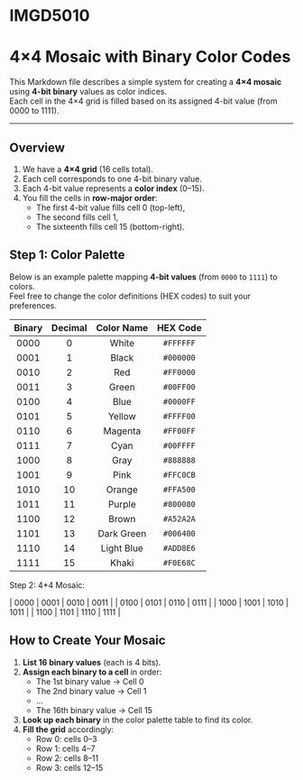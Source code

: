 # IMGD5010
# 4×4 Mosaic with Binary Color Codes

This Markdown file describes a simple system for creating a **4×4 mosaic** using **4-bit binary** values as color indices.  
Each cell in the 4×4 grid is filled based on its assigned 4-bit value (from 0000 to 1111).

---

## Overview

1. We have a **4×4 grid** (16 cells total).
2. Each cell corresponds to one 4-bit binary value.
3. Each 4-bit value represents a **color index** (0–15).
4. You fill the cells in **row-major order**:
   - The first 4-bit value fills cell 0 (top-left),
   - The second fills cell 1,
   - The sixteenth fills cell 15 (bottom-right).

## Step 1: Color Palette

Below is an example palette mapping **4-bit values** (from `0000` to `1111`) to colors.  
Feel free to change the color definitions (HEX codes) to suit your preferences.

| Binary | Decimal | Color Name     | HEX Code   |
|:------:|:-------:|:--------------:|:----------:|
| 0000   | 0       | White          | `#FFFFFF`  |
| 0001   | 1       | Black          | `#000000`  |
| 0010   | 2       | Red            | `#FF0000`  |
| 0011   | 3       | Green          | `#00FF00`  |
| 0100   | 4       | Blue           | `#0000FF`  |
| 0101   | 5       | Yellow         | `#FFFF00`  |
| 0110   | 6       | Magenta        | `#FF00FF`  |
| 0111   | 7       | Cyan           | `#00FFFF`  |
| 1000   | 8       | Gray           | `#888888`  |
| 1001   | 9       | Pink           | `#FFC0CB`  |
| 1010   | 10      | Orange         | `#FFA500`  |
| 1011   | 11      | Purple         | `#800080`  |
| 1100   | 12      | Brown          | `#A52A2A`  |
| 1101   | 13      | Dark Green     | `#006400`  |
| 1110   | 14      | Light Blue     | `#ADD8E6`  |
| 1111   | 15      | Khaki          | `#F0E68C`  |

Step 2: 4*4 Mosaic:

| 0000 | 0001 | 0010 | 0011 |
| 0100 | 0101 | 0110 | 0111 |
| 1000 | 1001 | 1010 | 1011 |
| 1100 | 1101 | 1110 | 1111 |

## How to Create Your Mosaic

1. **List 16 binary values** (each is 4 bits).  
2. **Assign each binary to a cell** in order:  
   - The 1st binary value → Cell 0  
   - The 2nd binary value → Cell 1  
   - …  
   - The 16th binary value → Cell 15  
3. **Look up each binary** in the color palette table to find its color.  
4. **Fill the grid** accordingly:
   - Row 0: cells 0–3
   - Row 1: cells 4–7
   - Row 2: cells 8–11
   - Row 3: cells 12–15



